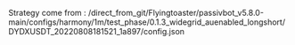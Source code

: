 Strategy come from : /direct_from_git/Flyingtoaster/passivbot_v5.8.0-main/configs/harmony/1m/test_phase/0.1.3_widegrid_auenabled_longshort/DYDXUSDT_20220808181521_1a897/config.json